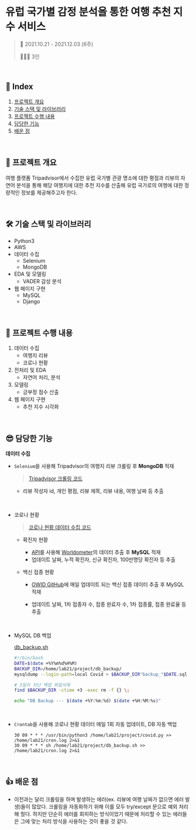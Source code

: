 # 유럽 국가별 감정 분석을 통한 여행 추천 지수 서비스

> 📅 2021.10.21 - 2021.12.03 (6주)
>
> 👨‍👦‍👦 3인

<br>

## 📑 Index

1. [프로젝트 개요](#-프로젝트-개요)
2. [기술 스택 및 라이브러리](#-기술-스택-및-라이브러리)
3. [프로젝트 수행 내용](#-프로젝트-수행-내용)
4. [담당한 기능](#-담당한-기능)
5. [배운 점](#-배운-점)

<br>

## 📖 프로젝트 개요

여행 플랫폼 Tripadvisor에서 수집한 유럽 국가별 관광 명소에 대한 평점과 리뷰의 자연어 분석을 통해 해당 여행지에 대한 추천 지수를 산출해 유럽 국가로의 여행에 대한 정량적인 정보를 제공해주고자 한다.

<br>

## 🛠 기술 스택 및 라이브러리

- Python3
- AWS
- 데이터 수집
  - Selenium
  - MongoDB
- EDA 및 모델링
  - VADER 감성 분석
- 웹 페이지 구현
  - MySQL
  - Django

<br>

## 📝 프로젝트 수행 내용

1. 데이터 수집
   - 여행지 리뷰
   - 코로나 현황
2. 전처리 및 EDA
   - 자연어 처리, 분석
3. 모델링
   - 긍부정 점수 산출
4. 웹 페이지 구현
   - 추천 지수 시각화

<br>

## 😎 담당한 기능

**데이터 수집**

- `Selenium`을 사용해 Tripadvisor의 여행지 리뷰 크롤링 후 **MongoDB** 적재

  > [Tripadvisor 크롤링 코드](TripadvisorCrawler.ipynb)

  - 리뷰 작성자 id, 개인 평점, 리뷰 제목, 리뷰 내용, 여행 날짜 등 추출

    <br>

- 코로나 현황

  > [코로나 현황 데이터 수집 코드](covid.py)

  - 확진자 현황

    - [API](https://github.com/disease-sh/API)를 사용해 [Worldometer](https://www.worldometers.info/coronavirus/)의 데이터 추출 후 **MySQL** 적재
    - 업데이트 날짜, 누적 확진자, 신규 확진자, 100만명당 확진자 등 추출

  - 백신 접종 현황

    - [OWID GitHub](https://github.com/owid/covid-19-data)에 매일 업데이트 되는 백신 접종 데이터 추출 후 MySQL 적재

    - 업데이트 날짜, 1차 접종자 수, 접종 완료자 수, 1차 접종률, 접종 완료율 등 추출

      <br>

- MySQL DB 백업

  [db_backup.sh](db_backup.sh)

  ```sh
  #!/bin/bash
  DATE=$(date +%Y%m%d%H%M)
  BACKUP_DIR=/home/lab21/project/db_backup/
  mysqldump --login-path=local Covid > $BACKUP_DIR"backup_"$DATE.sql
  
  # 3일이 지난 백업 파일삭제
  find $BACKUP_DIR -ctime +3 -exec rm -f {} \;
  
  echo "DB Backup --- $(date +%Y:%m:%d) $(date +%H:%M:%s)"
  ```

  <br>

- `Crontab`을 사용해 코로나 현황 데이터 매일 1회 자동 업데이트, DB 자동 백업

  ```
  30 09 * * * /usr/bin/python3 /home/lab21/project/covid.py >> /home/lab21/cron.log 2>&1
  30 09 * * * sh /home/lab21/project/db_backup.sh >> /home/lab21/cron.log 2>&1
  ```

<br>

## 👍 배운 점

- 이전과는 달리 크롤링을 하며 발생하는 에러(ex. 리뷰에 여행 날짜가 없으면 에러 발생)들이 많았다. 크롤링을 자동화하기 위해 이를 모두 try/except 문으로 예외 처리해 줬다. 하지만 단순히 에러를 회피하는 방식이었기 때문에 처리할 수 있는 에러들은 그에 맞는 처리 방식을 사용하는 것이 좋을 것 같다.

<br>

